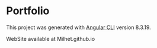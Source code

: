 # Portfolio

This project was generated with [Angular CLI](https://github.com/angular/angular-cli) version 8.3.19.

WebSite available at Milhet.github.io
